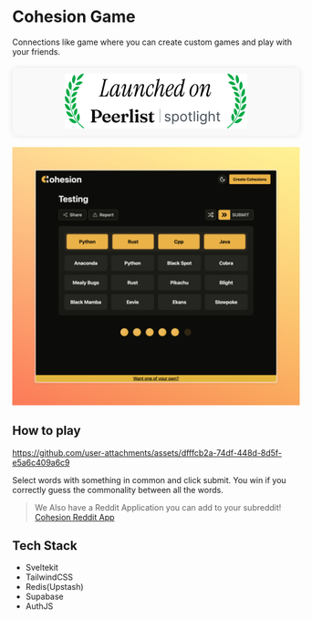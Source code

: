 # Cohesion Game

Connections like game where you can create custom games and play with your friends.

<div align="center"
style="display: flex; justify-content: center; align-items: center; margin-top: 20px; margin-bottom: 20px; background-color: #f9f9f9; padding: 10px; border-radius: 10px; box-shadow: 0 0 10px rgba(0, 0, 0, 0.1);"
>
    <a href="https://peerlist.io/tejasbhovad/project/cohesion">
        <img src=".github/peerlist.svg" alt="Play Now">
    </a>
</div>

![Cohesion Game](/.github/Cohesion.jpeg)

## How to play

https://github.com/user-attachments/assets/dfffcb2a-74df-448d-8d5f-e5a6c409a6c9

<!-- [![Cohesion Demo](https://img.youtube.com/vi/ndDnEObFi_U/0.jpg)](https://www.youtube.com/watch?v=ndDnEObFi_U) -->

Select words with something in common and click submit. You win if you correctly guess the commonality between all the words.

> We Also have a Reddit Application you can add to your subreddit!
> [Cohesion Reddit App](https://github.com/TejasBhovad/cohesion)

## Tech Stack

-   Sveltekit
-   TailwindCSS
-   Redis(Upstash)
-   Supabase
-   AuthJS

